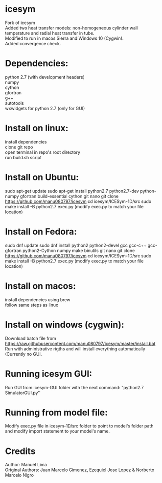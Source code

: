 # icesym
Fork of icesym \
Added two heat transfer models: non-homogeneous cylinder wall temperature and radial heat transfer in tube. \
Modified to run in macos Sierra and Windows 10 (Cygwin). \
Added convergence check. 

# Dependencies:
python 2.7 (with development headers) \
numpy \
cython \
gfortran \
g++ \
autotools \
wxwidgets for python 2.7 (only for GUI) 

# Install on linux:
install dependencies \
clone git repo \
open terminal in repo's root directory \
run build.sh script

# Install on Ubuntu:
sudo apt-get update
sudo apt-get install python2.7 python2.7-dev python-numpy gfortran build-essential cython git nano
git clone https://github.com/manu080797/icesym
cd icesym/ICESym-1D/src
sudo make install -B
python2.7 exec.py (modify exec.py to match your file location)

# Install on Fedora:
sudo dnf update
sudo dnf install python2 python2-devel gcc gcc-c++ gcc-gfortran python2-Cython numpy make binutils git nano
git clone https://github.com/manu080797/icesym
cd icesym/ICESym-1D/src
sudo make install -B
python2.7 exec.py (modify exec.py to match your file location)

# Install on macos:
install dependencies using brew \
follow same steps as linux 

# Install on windows (cygwin):
Download batch file from https://raw.githubusercontent.com/manu080797/icesym/master/install.bat \
Run with administrative rigths and will install everything automatically (Currently no GUI. 

# Running icesym GUI:
Run GUI from icesym-GUI folder with the next command: "python2.7 SimulatorGUI.py" 

# Running from model file:
Modify exec.py file in icesym-1D/src folder to point to model's folder path and modify import statement to your model's name. 

# Credits
Author: Manuel Lima   \
Original Authors: Juan Marcelo Gimenez, Ezequiel Jose Lopez & Norberto Marcelo Nigro 
